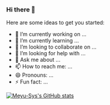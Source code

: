 ### Hi there 👋


Here are some ideas to get you started:

- 🔭 I’m currently working on ...
- 🌱 I’m currently learning ...
- 👯 I’m looking to collaborate on ...
- 🤔 I’m looking for help with ...
- 💬 Ask me about ...
- 📫 How to reach me: ...
- 😄 Pronouns: ...
- ⚡ Fun fact: ...

[![Meyu-Sys's GitHub stats](https://github-readme-stats.vercel.app/api?username=Meyu-Sys&count_private=true)](https://github.com/anuraghazra/github-readme-stats)